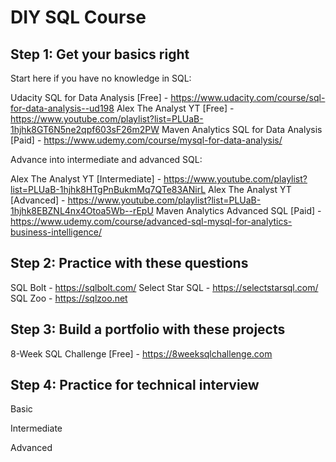 # DIY SQL Course

## Step 1: Get your basics right

Start here if you have no knowledge in SQL:

Udacity SQL for Data Analysis [Free] - https://www.udacity.com/course/sql-for-data-analysis--ud198
Alex The Analyst YT [Free] - https://www.youtube.com/playlist?list=PLUaB-1hjhk8GT6N5ne2qpf603sF26m2PW
Maven Analytics SQL for Data Analysis [Paid] - https://www.udemy.com/course/mysql-for-data-analysis/

Advance into intermediate and advanced SQL:

Alex The Analyst YT [Intermediate] - https://www.youtube.com/playlist?list=PLUaB-1hjhk8HTgPnBukmMq7QTe83ANirL
Alex The Analyst YT [Advanced] - https://www.youtube.com/playlist?list=PLUaB-1hjhk8EBZNL4nx4Otoa5Wb--rEpU
Maven Analytics Advanced SQL [Paid] - https://www.udemy.com/course/advanced-sql-mysql-for-analytics-business-intelligence/

## Step 2: Practice with these questions

SQL Bolt - https://sqlbolt.com/
Select Star SQL - https://selectstarsql.com/
SQL Zoo - https://sqlzoo.net

## Step 3: Build a portfolio with these projects

8-Week SQL Challenge [Free] - https://8weeksqlchallenge.com

## Step 4: Practice for technical interview

Basic


Intermediate



Advanced
